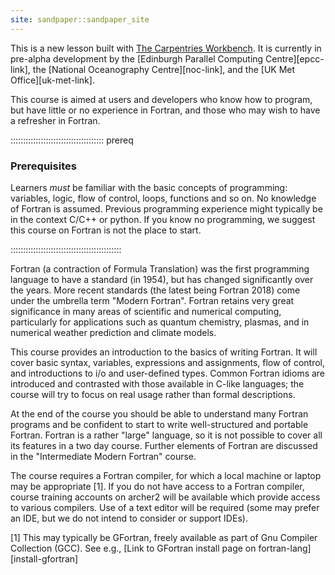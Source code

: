 ```yaml
---
site: sandpaper::sandpaper_site
---
```


This is a new lesson built with [The Carpentries Workbench][workbench]. It is currently in pre-alpha development by the [Edinburgh Parallel Computing Centre][epcc-link], the [National Oceanography Centre][noc-link], and the [UK Met Office][uk-met-link].

This course is aimed at users and developers who know how to program,
but have little or no experience in Fortran, and those who may wish to
have a refresher in Fortran.

::::::::::::::::::::::::::::::::::::: prereq

### Prerequisites

Learners *must* be familiar with the basic concepts of
programming: variables, logic, flow of control, loops, functions and
so on. No knowledge of Fortran is assumed. Previous programming
experience might typically be in the context C/C++ or python.
If you know no programming, we suggest this course on Fortran is not
the place to start.

::::::::::::::::::::::::::::::::::::::::::::

Fortran (a contraction of Formula Translation) was the first programming
language to have a standard (in 1954), but has changed significantly over
the years. More recent standards (the latest being Fortran 2018) come
under the umbrella term "Modern Fortran". Fortran retains very great
significance in many areas of scientific and numerical computing,
particularly for applications such as quantum chemistry, plasmas, and in
numerical weather prediction and climate models.

This course provides an introduction to the basics of writing Fortran.
It will cover basic syntax, variables, expressions and assignments,
flow of control, and introductions to i/o and user-defined types.
Common Fortran idioms are introduced and contrasted with those
available in C-like languages; the course will try to focus on
real usage rather than formal descriptions.

At the end of the course you should be able to understand many Fortran
programs and be confident to start to write well-structured and portable
Fortran. Fortran is a rather "large" language, so it is not possible to
cover all its features in a two day course. Further elements of Fortran
are discussed in the "Intermediate Modern Fortran" course.

The course requires a Fortran compiler, for which a local machine or
laptop may be appropriate [1]. If you do not have access to a Fortran
compiler, course training accounts on archer2 will be available which
provide access to various compilers. Use of a text editor will be
required (some may prefer an IDE, but we do not intend to consider or
support IDEs).

[1] This may typically be GFortran, freely available as part of
    Gnu Compiler Collection (GCC).
    See e.g., [Link to GFortran install page on fortran-lang][install-gfortran]


[workbench]: https://carpentries.github.io/sandpaper-docs

